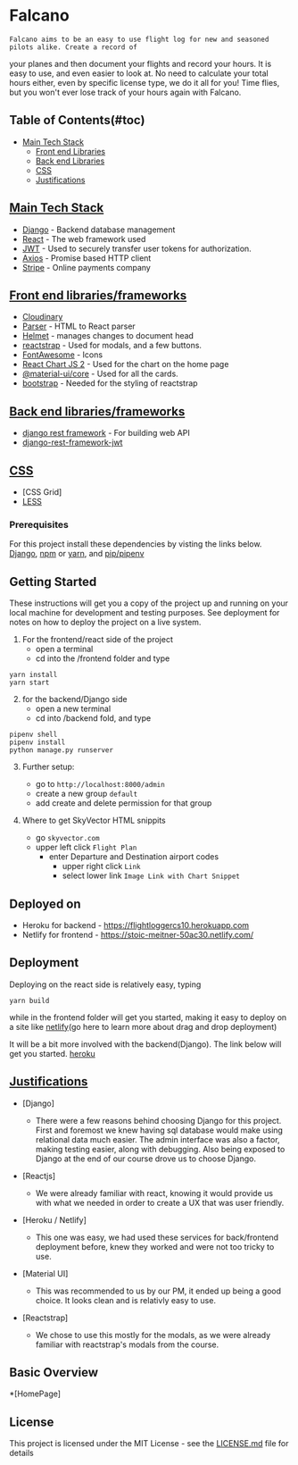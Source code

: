 # Falcano

    Falcano aims to be an easy to use flight log for new and seasoned pilots alike. Create a record of
your planes and then document your flights and record your hours. It is easy to use, and even         easier to look at. No need to calculate your total hours either, even by specific license type, we    do it all for you! Time flies, but you won't ever lose track of your hours again with Falcano.


## Table of Contents(#toc)
* [Main Tech Stack](#mts)
    * [Front end Libraries](#fel)
    * [Back end Libraries](#bel)
    * [CSS](#css)
    * [Justifications](#just)


## [Main Tech Stack](#mts)

* [Django](https://www.djangoproject.com/) - Backend database management
* [React](https://reactjs.org/) - The web framework used
* [JWT](https://jwt.io/) - Used to securely transfer user tokens for authorization.
* [Axios](https://www.npmjs.com/package/axios) - Promise based HTTP client
* [Stripe](https://stripe.com/) - Online payments company

## [Front end libraries/frameworks](#fel)

* [Cloudinary](https://www.cloudinary.com)
* [Parser](https://www.npmjs.com/package/html-react-parser) - HTML to React parser
* [Helmet](https://www.npmjs.com/package/react-helmet) - manages changes to document head
* [reactstrap](https://reactstrap.github.io) - Used for modals, and a few buttons.
* [FontAwesome](https://www.Fontawesome.com) - Icons
* [React Chart JS 2](https://www.npmjs.com/package/react-chartjs-2) - Used for the chart on the home page
* [@material-ui/core](http://material-ui.com/) - Used for all the cards.
* [bootstrap](https://getbootstrap.com/) - Needed for the styling of reactstrap

## [Back end libraries/frameworks](#bel)
* [django rest framework](https://www.django-rest-framework.org/) - For building web API
* [django-rest-framework-jwt](https://www.django-rest-framework.org/api-guide/authentication/)

## [CSS](#css)

* [CSS Grid]
* [LESS](http://lesscss.org/)

### Prerequisites

For this project install these dependencies by visting the links below.
[Django](https://docs.djangoproject.com/en/2.1/topics/install/),
[npm](https://www.npmjs.com/get-npm) 
or [yarn](https://yarnpkg.com/lang/en/docs/install),
and [pip/pipenv](https://pypi.org/project/pip/) 

## Getting Started

These instructions will get you a copy of the project up and running on your local machine for development and testing purposes. See deployment for notes on how to deploy the project on a live system.


1. For the frontend/react side of the project
   - open a terminal 
   - cd into the /frontend folder and type
```
yarn install
yarn start
``` 
2. for the backend/Django side
   - open a new terminal
   - cd into /backend fold, and type
```
pipenv shell
pipenv install
python manage.py runserver
```
3. Further setup:
   - go to `http://localhost:8000/admin`
   - create a new group `default`
   - add create and delete permission for that group

4. Where to get SkyVector HTML snippits
   - go `skyvector.com`
   - upper left click `Flight Plan`
        - enter Departure and Destination airport codes
            - upper right click `Link`
            - select lower link `Image Link with Chart Snippet`


## Deployed on
* Heroku for backend - https://flightloggercs10.herokuapp.com
* Netlify for frontend - https://stoic-meitner-50ac30.netlify.com/

## Deployment

Deploying on the react side is relatively easy, typing
```
yarn build
```
while in the frontend folder will get you started, making it easy to deploy on a site like
[netlify](https://www.netlify.com/docs/manual-deploys/)(go here to learn more about drag and drop deployment)

It will be a bit more involved with the backend(Django). The link below will get you started.
[heroku](https://devcenter.heroku.com/articles/git)


## [Justifications](#just)
 * [Django]
    - There were a few reasons behind choosing Django for this project. First and foremost we knew having   sql database would make using relational data much easier. The admin interface was also a factor,
      making testing easier, along with debugging. Also being exposed to Django at the end of our course drove us to choose Django.
 
 * [Reactjs]
    - We were already familiar with react, knowing it would provide us with what we needed in order to 
      create a UX that was user friendly.

 * [Heroku / Netlify] 
    - This one was easy, we had used these services for back/frontend deployment before, knew they worked   and were not too tricky to use.

 * [Material UI]
    - This was recommended to us by our PM, it ended up being a good choice. It looks clean and is          relativly easy to use.

 * [Reactstrap] 
    - We chose to use this mostly for the modals, as we were already familiar with reactstrap's modals from the course.


## Basic Overview 
 *[HomePage]

## License

This project is licensed under the MIT License - see the [LICENSE.md](LICENSE.md) file for details

